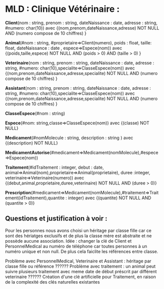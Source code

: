 # MLD : Clinique Vétérinaire :

**Client**(nom : string, prenom : string, dateNaissance : date, adresse : string, #numero: char(10))
  avec {(nom,prenom,dateNaissance,adresse) NOT NULL AND (numero compose de 10 chiffres) }

**Animal**(#nom : string, #proprietaire=>Client(numero), poids : float, taille: float, dateNaissance : date , espece=>Espece(nom))
  avec {(poids,taille,espece) NOT NULL AND (poids > 0) AND (taille > 0) }

**Veterinaire**(nom : string, prenom : string, dateNaissance : date, adresse : string, #numero: char(10),specialite=>ClasseEspece(nom))
  avec {(nom,prenom,dateNaissance,adresse,specialite) NOT NULL AND (numero compose de 10 chiffres) }

**Assistant**(nom : string, prenom : string, dateNaissance : date, adresse : string, #numero: char(10),specialite=>ClasseEspece(nom))
  avec {(nom,prenom,dateNaissance,adresse,specialite) NOT NULL AND (numero compose de 10 chiffres) }

**ClasseEspece**(#nom : string)

**Espece**(#nom: string,classe=>ClasseEspece(nom))
    avec {(classe) NOT NULL}

**Medicament**(#nomMolecule : string, description : string )
    avec {(description) NOT NULL}

**MedicamentAutorise**(#medicament=>Medicament(nomMolecule),#espece=>Espece(nom))

**Traitement**(#idTraitement : integer, debut : date, animal=>Animal(nom),proprietaire=>Animal(proprietaire), duree :integer, veterinaire=>Veterinaire(numero))
  avec {(debut,animal,proprietaire,duree,veterinaire) NOT NULL AND (duree > 0)}

**Prescription**(#medicament=>Medicament(nomMolecule),#traitement=>Traitement(idTraitement),quantite : integer)
  avec {(quantite) NOT NULL AND (quantite > 0)}


## Questions et justification à voir : 
Pour les personnes nous avons choisi un héritage par classe fille car ce sont des hériatges exclusifs et de plus la classe mère est abstraite et ne possède aucune association.
Idée : changer la clé de Client et PersonnelMedical au numéro de téléphone car toutes personnes à un numéro unique et non null. De plus cela faiclite les références entre classe.


Problème avec PersonnelMedical, Veterinaire et Assistant : héritage par classe fille ou référence ??????
Problème avec traitement : un animal peut suivre plusieurs traitement avec meme date de début préscrit par différent veterinaire ??????
Création d'une clé artificielle pour Traitement, en raison de la complexité des clés naturelles existantes
